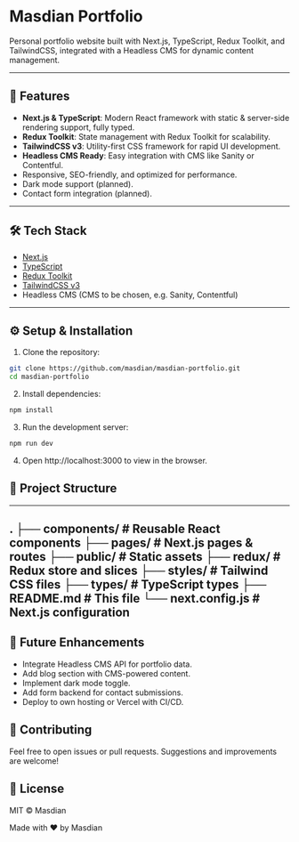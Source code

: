 # Masdian Portfolio

Personal portfolio website built with Next.js, TypeScript, Redux Toolkit, and TailwindCSS, integrated with a Headless CMS for dynamic content management.

---

## 🚀 Features

- **Next.js & TypeScript**: Modern React framework with static & server-side rendering support, fully typed.
- **Redux Toolkit**: State management with Redux Toolkit for scalability.
- **TailwindCSS v3**: Utility-first CSS framework for rapid UI development.
- **Headless CMS Ready**: Easy integration with CMS like Sanity or Contentful.
- Responsive, SEO-friendly, and optimized for performance.
- Dark mode support (planned).
- Contact form integration (planned).

---

## 🛠️ Tech Stack

- [Next.js](https://nextjs.org/)
- [TypeScript](https://www.typescriptlang.org/)
- [Redux Toolkit](https://redux-toolkit.js.org/)
- [TailwindCSS v3](https://tailwindcss.com/)
- Headless CMS (CMS to be chosen, e.g. Sanity, Contentful)

---

## ⚙️ Setup & Installation

1. Clone the repository:

```bash
git clone https://github.com/masdian/masdian-portfolio.git
cd masdian-portfolio
```

2. Install dependencies:

```bash
npm install
```

3. Run the development server:

```bash
npm run dev
```

4. Open http://localhost:3000 to view in the browser.

## 📂 Project Structure
---
.
├── components/         # Reusable React components
├── pages/              # Next.js pages & routes
├── public/             # Static assets
├── redux/              # Redux store and slices
├── styles/             # Tailwind CSS files
├── types/              # TypeScript types
├── README.md           # This file
└── next.config.js      # Next.js configuration
---

## 🔮 Future Enhancements
- Integrate Headless CMS API for portfolio data.
- Add blog section with CMS-powered content.
- Implement dark mode toggle.
- Add form backend for contact submissions.
- Deploy to own hosting or Vercel with CI/CD.

## 🤝 Contributing
Feel free to open issues or pull requests. Suggestions and improvements are welcome!

## 📜 License
MIT © Masdian

Made with ❤️ by Masdian
